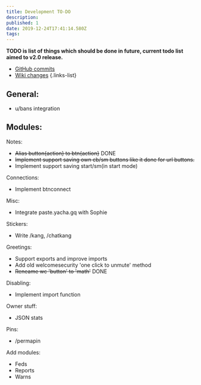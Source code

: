 ```yaml
---
title: Development TO-DO
description: 
published: 1
date: 2019-12-24T17:41:14.580Z
tags: 
---
```


**TODO is list of things which should be done in future, current todo list aimed to v2.0 release.**
+ [GitHub commits](https://github.com/RaphielGang/SophieBot/commits/unstable)
+ [Wiki changes](https://github.com/MrYacha/SophieDocs)
{.links-list}

## General:
+ u/bans integration
## Modules:
Notes:
+ ~~Alias button{action} to btn{action}~~ DONE
+ ~~Implement support saving own cb/sm buttons like it done for url buttons.~~
+ Implement support saving start/sm(in start mode)

Connections:
+ Implement btnconnect

Misc:
+ Integrate paste.yacha.gq with Sophie

Stickers:
+ Write /kang, /chatkang

Greetings:
+ Support exports and improve imports
+ Add old welcomesecurity 'one click to unmute' method
+ ~~Reneame wc 'button' to 'math'~~ DONE

Disabling:
+ Implement import function

Owner stuff:
+ JSON stats

Pins:
+ /permapin

Add modules:
+ Feds
+ Reports
+ Warns

